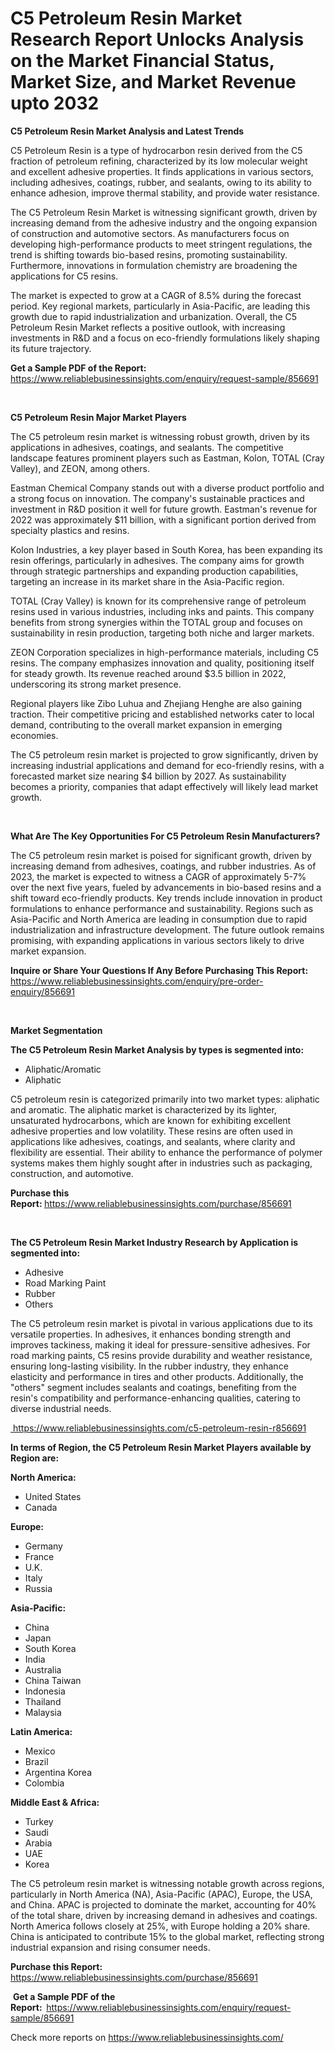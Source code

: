 <p><h1>C5 Petroleum Resin Market Research Report Unlocks Analysis on the Market Financial Status, Market Size, and Market Revenue upto 2032</h1></p><p><strong>C5 Petroleum Resin Market Analysis and Latest Trends</strong></p>
<p><p>C5 Petroleum Resin is a type of hydrocarbon resin derived from the C5 fraction of petroleum refining, characterized by its low molecular weight and excellent adhesive properties. It finds applications in various sectors, including adhesives, coatings, rubber, and sealants, owing to its ability to enhance adhesion, improve thermal stability, and provide water resistance.</p><p>The C5 Petroleum Resin Market is witnessing significant growth, driven by increasing demand from the adhesive industry and the ongoing expansion of construction and automotive sectors. As manufacturers focus on developing high-performance products to meet stringent regulations, the trend is shifting towards bio-based resins, promoting sustainability. Furthermore, innovations in formulation chemistry are broadening the applications for C5 resins.</p><p>The market is expected to grow at a CAGR of 8.5% during the forecast period. Key regional markets, particularly in Asia-Pacific, are leading this growth due to rapid industrialization and urbanization. Overall, the C5 Petroleum Resin Market reflects a positive outlook, with increasing investments in R&D and a focus on eco-friendly formulations likely shaping its future trajectory.</p></p>
<p><strong>Get a Sample PDF of the Report:&nbsp;</strong> <a href="https://www.reliablebusinessinsights.com/enquiry/request-sample/856691?utm_campaign=2983&utm_medium=2&utm_source=Github&utm_content=ia&utm_term=01042025&utm_id=c5-petroleum-resin">https://www.reliablebusinessinsights.com/enquiry/request-sample/856691</a></p>
<p>&nbsp;</p>
<p><strong>C5 Petroleum Resin Major Market Players</strong></p>
<p><p>The C5 petroleum resin market is witnessing robust growth, driven by its applications in adhesives, coatings, and sealants. The competitive landscape features prominent players such as Eastman, Kolon, TOTAL (Cray Valley), and ZEON, among others.</p><p>Eastman Chemical Company stands out with a diverse product portfolio and a strong focus on innovation. The company's sustainable practices and investment in R&D position it well for future growth. Eastman's revenue for 2022 was approximately $11 billion, with a significant portion derived from specialty plastics and resins.</p><p>Kolon Industries, a key player based in South Korea, has been expanding its resin offerings, particularly in adhesives. The company aims for growth through strategic partnerships and expanding production capabilities, targeting an increase in its market share in the Asia-Pacific region.</p><p>TOTAL (Cray Valley) is known for its comprehensive range of petroleum resins used in various industries, including inks and paints. This company benefits from strong synergies within the TOTAL group and focuses on sustainability in resin production, targeting both niche and larger markets.</p><p>ZEON Corporation specializes in high-performance materials, including C5 resins. The company emphasizes innovation and quality, positioning itself for steady growth. Its revenue reached around $3.5 billion in 2022, underscoring its strong market presence.</p><p>Regional players like Zibo Luhua and Zhejiang Henghe are also gaining traction. Their competitive pricing and established networks cater to local demand, contributing to the overall market expansion in emerging economies.</p><p>The C5 petroleum resin market is projected to grow significantly, driven by increasing industrial applications and demand for eco-friendly resins, with a forecasted market size nearing $4 billion by 2027. As sustainability becomes a priority, companies that adapt effectively will likely lead market growth.</p></p>
<p>&nbsp;</p>
<p><strong>What Are The Key Opportunities For C5 Petroleum Resin Manufacturers?</strong></p>
<p><p>The C5 petroleum resin market is poised for significant growth, driven by increasing demand from adhesives, coatings, and rubber industries. As of 2023, the market is expected to witness a CAGR of approximately 5-7% over the next five years, fueled by advancements in bio-based resins and a shift toward eco-friendly products. Key trends include innovation in product formulations to enhance performance and sustainability. Regions such as Asia-Pacific and North America are leading in consumption due to rapid industrialization and infrastructure development. The future outlook remains promising, with expanding applications in various sectors likely to drive market expansion.</p></p>
<p><strong>Inquire or Share Your Questions If Any Before Purchasing This Report:</strong> <a href="https://www.reliablebusinessinsights.com/enquiry/pre-order-enquiry/856691?utm_campaign=2983&utm_medium=2&utm_source=Github&utm_content=ia&utm_term=01042025&utm_id=c5-petroleum-resin">https://www.reliablebusinessinsights.com/enquiry/pre-order-enquiry/856691</a></p>
<p>&nbsp;</p>
<p><strong>Market Segmentation</strong></p>
<p><strong>The C5 Petroleum Resin Market Analysis by types is segmented into:</strong></p>
<p><ul><li>Aliphatic/Aromatic</li><li>Aliphatic</li></ul></p>
<p><p>C5 petroleum resin is categorized primarily into two market types: aliphatic and aromatic. The aliphatic market is characterized by its lighter, unsaturated hydrocarbons, which are known for exhibiting excellent adhesive properties and low volatility. These resins are often used in applications like adhesives, coatings, and sealants, where clarity and flexibility are essential. Their ability to enhance the performance of polymer systems makes them highly sought after in industries such as packaging, construction, and automotive.</p></p>
<p><strong>Purchase this Report:&nbsp;</strong><a href="https://www.reliablebusinessinsights.com/purchase/856691?utm_campaign=2983&utm_medium=2&utm_source=Github&utm_content=ia&utm_term=01042025&utm_id=c5-petroleum-resin">https://www.reliablebusinessinsights.com/purchase/856691</a></p>
<p>&nbsp;</p>
<p><strong>The C5 Petroleum Resin Market Industry Research by Application is segmented into:</strong></p>
<p><ul><li>Adhesive</li><li>Road Marking Paint</li><li>Rubber</li><li>Others</li></ul></p>
<p><p>The C5 petroleum resin market is pivotal in various applications due to its versatile properties. In adhesives, it enhances bonding strength and improves tackiness, making it ideal for pressure-sensitive adhesives. For road marking paints, C5 resins provide durability and weather resistance, ensuring long-lasting visibility. In the rubber industry, they enhance elasticity and performance in tires and other products. Additionally, the "others" segment includes sealants and coatings, benefiting from the resin's compatibility and performance-enhancing qualities, catering to diverse industrial needs.</p></p>
<p><a href="https://www.reliablebusinessinsights.com/c5-petroleum-resin-r856691?utm_campaign=2983&utm_medium=2&utm_source=Github&utm_content=ia&utm_term=01042025&utm_id=c5-petroleum-resin">&nbsp;https://www.reliablebusinessinsights.com/c5-petroleum-resin-r856691</a></p>
<p><strong>In terms of Region, the C5 Petroleum Resin Market Players available by Region are:</strong></p>
<p>
    <p> <strong> North America: </strong>
        <ul>
            <li>United States</li>
            <li>Canada</li>
        </ul>
        </p> 
    <p> <strong> Europe: </strong>
        <ul>
            <li>Germany</li>
            <li>France</li>
            <li>U.K.</li>
            <li>Italy</li>
            <li>Russia</li>
        </ul>
        </p> 
    <p> <strong> Asia-Pacific: </strong>
        <ul>
            <li>China</li>
            <li>Japan</li>
            <li>South Korea</li>
            <li>India</li>
            <li>Australia</li>
            <li>China Taiwan</li>
            <li>Indonesia</li>
            <li>Thailand</li>
            <li>Malaysia</li>
        </ul>
        </p> 
    <p> <strong> Latin America: </strong>
        <ul>
            <li>Mexico</li>
            <li>Brazil</li>
            <li>Argentina Korea</li>
            <li>Colombia</li>
        </ul>
        </p> 
    <p> <strong> Middle East & Africa: </strong>
        <ul>
            <li>Turkey</li>
            <li>Saudi</li>
            <li>Arabia</li>
            <li>UAE</li>
            <li>Korea</li>
        </ul>
    </p>
    </p>
<p><p>The C5 petroleum resin market is witnessing notable growth across regions, particularly in North America (NA), Asia-Pacific (APAC), Europe, the USA, and China. APAC is projected to dominate the market, accounting for 40% of the total share, driven by increasing demand in adhesives and coatings. North America follows closely at 25%, with Europe holding a 20% share. China is anticipated to contribute 15% to the global market, reflecting strong industrial expansion and rising consumer needs.</p></p>
<p><strong>Purchase this Report: </strong><a href="https://www.reliablebusinessinsights.com/purchase/856691?utm_campaign=2983&utm_medium=2&utm_source=Github&utm_content=ia&utm_term=01042025&utm_id=c5-petroleum-resin">https://www.reliablebusinessinsights.com/purchase/856691</a></p>
<p>&nbsp;<strong>Get a Sample PDF of the Report:&nbsp;&nbsp;</strong><a href="https://www.reliablebusinessinsights.com/enquiry/request-sample/856691?utm_campaign=2983&utm_medium=2&utm_source=Github&utm_content=ia&utm_term=01042025&utm_id=c5-petroleum-resin">https://www.reliablebusinessinsights.com/enquiry/request-sample/856691</a></p>
<p><strong></strong></p>
<p>Check more reports on <a href="https://www.reliablebusinessinsights.com/?utm_campaign=2983&utm_medium=2&utm_source=Github&utm_content=ia&utm_term=01042025&utm_id=c5-petroleum-resin">https://www.reliablebusinessinsights.com/</a></p>